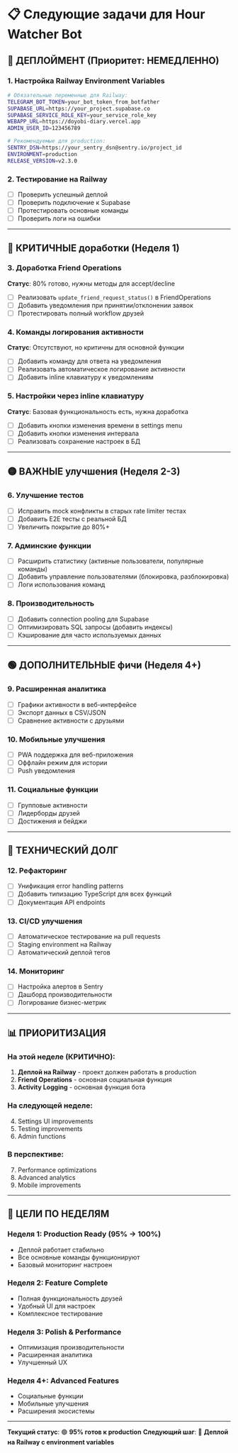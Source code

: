 # 📋 Следующие задачи для Hour Watcher Bot

## 🚀 **ДЕПЛОЙМЕНТ (Приоритет: НЕМЕДЛЕННО)**

### 1. Настройка Railway Environment Variables
```bash
# Обязательные переменные для Railway:
TELEGRAM_BOT_TOKEN=your_bot_token_from_botfather
SUPABASE_URL=https://your_project.supabase.co
SUPABASE_SERVICE_ROLE_KEY=your_service_role_key
WEBAPP_URL=https://doyobi-diary.vercel.app
ADMIN_USER_ID=123456789

# Рекомендуемые для production:
SENTRY_DSN=https://your_sentry_dsn@sentry.io/project_id
ENVIRONMENT=production
RELEASE_VERSION=v2.3.0
```

### 2. Тестирование на Railway
- [ ] Проверить успешный деплой
- [ ] Проверить подключение к Supabase
- [ ] Протестировать основные команды
- [ ] Проверить логи на ошибки

---

## 🔴 **КРИТИЧНЫЕ доработки (Неделя 1)**

### 3. Доработка Friend Operations
**Статус**: 80% готово, нужны методы для accept/decline
- [ ] Реализовать `update_friend_request_status()` в FriendOperations
- [ ] Добавить уведомления при принятии/отклонении заявок
- [ ] Протестировать полный workflow друзей

### 4. Команды логирования активности
**Статус**: Отсутствуют, но критичны для основной функции
- [ ] Добавить команду для ответа на уведомления
- [ ] Реализовать автоматическое логирование активности
- [ ] Добавить inline клавиатуру к уведомлениям

### 5. Настройки через inline клавиатуру
**Статус**: Базовая функциональность есть, нужна доработка
- [ ] Добавить кнопки изменения времени в settings menu
- [ ] Добавить кнопки изменения интервала
- [ ] Реализовать сохранение настроек в БД

---

## 🟡 **ВАЖНЫЕ улучшения (Неделя 2-3)**

### 6. Улучшение тестов
- [ ] Исправить mock конфликты в старых rate limiter тестах
- [ ] Добавить E2E тесты с реальной БД
- [ ] Увеличить покрытие до 80%+

### 7. Админские функции
- [ ] Расширить статистику (активные пользователи, популярные команды)
- [ ] Добавить управление пользователями (блокировка, разблокировка)
- [ ] Логи использования команд

### 8. Производительность
- [ ] Добавить connection pooling для Supabase
- [ ] Оптимизировать SQL запросы (добавить индексы)
- [ ] Кэширование для часто используемых данных

---

## 🟢 **ДОПОЛНИТЕЛЬНЫЕ фичи (Неделя 4+)**

### 9. Расширенная аналитика
- [ ] Графики активности в веб-интерфейсе
- [ ] Экспорт данных в CSV/JSON
- [ ] Сравнение активности с друзьями

### 10. Мобильные улучшения
- [ ] PWA поддержка для веб-приложения
- [ ] Оффлайн режим для истории
- [ ] Push уведомления

### 11. Социальные функции
- [ ] Групповые активности
- [ ] Лидерборды друзей
- [ ] Достижения и бейджи

---

## 🔧 **ТЕХНИЧЕСКИЙ ДОЛГ**

### 12. Рефакторинг
- [ ] Унификация error handling patterns
- [ ] Добавить типизацию TypeScript для всех функций
- [ ] Документация API endpoints

### 13. CI/CD улучшения
- [ ] Автоматическое тестирование на pull requests
- [ ] Staging environment на Railway
- [ ] Автоматический деплой тегов

### 14. Мониторинг
- [ ] Настройка алертов в Sentry
- [ ] Дашборд производительности
- [ ] Логирование бизнес-метрик

---

## 📊 **ПРИОРИТИЗАЦИЯ**

### На этой неделе (КРИТИЧНО):
1. **Деплой на Railway** - проект должен работать в production
2. **Friend Operations** - основная социальная функция
3. **Activity Logging** - основная функция бота

### На следующей неделе:
4. Settings UI improvements
5. Testing improvements  
6. Admin functions

### В перспективе:
7. Performance optimizations
8. Advanced analytics
9. Mobile improvements

---

## 🎯 **ЦЕЛИ ПО НЕДЕЛЯМ**

### Неделя 1: Production Ready (95% → 100%)
- Деплой работает стабильно
- Все основные команды функционируют
- Базовый мониторинг настроен

### Неделя 2: Feature Complete
- Полная функциональность друзей
- Удобный UI для настроек
- Комплексное тестирование

### Неделя 3: Polish & Performance
- Оптимизация производительности
- Расширенная аналитика
- Улучшенный UX

### Неделя 4+: Advanced Features
- Социальные функции
- Мобильные улучшения
- Расширения экосистемы

---

**Текущий статус**: 🟢 **95% готов к production**
**Следующий шаг**: 🚀 **Деплой на Railway с environment variables**
